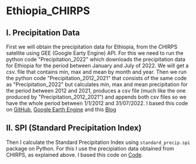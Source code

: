 # Ethiopia_CHIRPS

## I. Precipitation Data

First we will obtain the precipitation data for Ethiopia, from the CHIRPS satellite using GEE (Google Earty Engine) API. For this we need to run the python code "Precipitation_2022" which downloads the precipitation data for Ethiopia for the period between January and July of 2022. We will get a csv. file that contains min, max and mean by month and year. Then we run the python code "Precipitation_2012_2021" that consists of the same code as "Precipitation_2022" but calculates min, max and mean precipitation for the period between 2012 and 2021, produces a csv file (much like the one produced by  "Precipitation_2012_2021") and appends both csv files so we have the whole period between 1/1/2012 and 31/07/2022. I based this code on [GitHub](https://github.com/mnvlucian/Google-Earth-Engine-CHIRPS-Statistics/blob/main/CHIRPS_Statistics.ipynb), [Google Earth Engine](https://developers.google.com/earth-engine/tutorials/community/intro-to-python-api) and this [Blog](https://bikeshbade.com.np/tutorials/Detail/?title=Chirps%20Precipitation%20to%20Excel%20-%20GEE%20and%20Pandas&code=14)

## II. SPI (Standard Precipitation Index)

Then I calculate the Standard Precipitation Index using `standard_precip.spi` package on Python. For this I use the precipiation data obtained from CHIRPS, as explained above. I based this code on [Code](https://github.com/e-baumer/standard_precip/blob/master/examples/example_use.ipynb).


